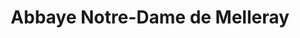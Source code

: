 ---
title: "Abbaye Notre-Dame de Melleray"
url: /la-meilleraye-de-bretagne/abbaye-notre-dame-de-melleray/
shop: religion
---